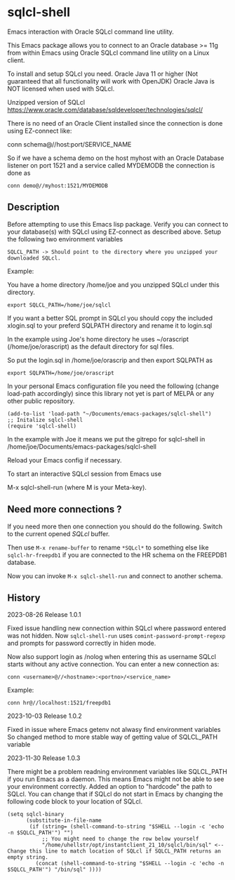 # sqlcl-shell

Emacs interaction with Oracle SQLcl command line utility.


This Emacs package allows you to connect to an Oracle database >= 11g
from within Emacs using Oracle SQLcl command line utility on a Linux client.

To install and setup SQLcl you need.
Oracle Java 11 or higher (Not guaranteed that all functionality will work with OpenJDK)
Oracle Java is NOT licensed when used with SQLcl.

Unzipped version of SQLcl
https://www.oracle.com/database/sqldeveloper/technologies/sqlcl/

There is no need of an Oracle Client installed since the connection is done
using EZ-connect like: 

conn schema@//host:port/SERVICE_NAME

So if we have a schema demo on the host myhost with an Oracle Database listener on port 1521 and
a service called MYDEMODB the connection is done as

```
conn demo@//myhost:1521/MYDEMODB
```

## Description

Before attempting to use this Emacs lisp package.
Verify you can connect to your database(s) with SQLcl using EZ-connect as described above.
Setup the following two environment variables

```
SQLCL_PATH -> Should point to the directory where you unzipped your downloaded SQLcl.
```

Example:

You have a home directory /home/joe and you unzipped SQLcl under this directory.

```
export SQLCL_PATH=/home/joe/sqlcl
```

If you want a better SQL prompt in SQLcl you should copy the included xlogin.sql to
your preferd SQLPATH directory and rename it to login.sql

In the example using Joe's home directory he uses ~/orascript (/home/joe/orascript) as the
default directory for sql files.

So put the login.sql in /home/joe/orascrip and then export SQLPATH as

```
export SQLPATH=/home/joe/orascript
```

In your personal Emacs configuration file you need the following (change load-path accordingly)
since this library not yet is part of MELPA or any other public repository.

```
(add-to-list 'load-path "~/Documents/emacs-packages/sqlcl-shell")
;; Initalize sqlcl-shell
(require 'sqlcl-shell)
```

In the example with Joe it means we put the gitrepo for sqlcl-shell in
/home/joe/Documents/emacs-packages/sqlcl-shell

Reload your Emacs config if necessary.

To start an interactive SQLcl session from Emacs use

M-x sqlcl-shell-run (where M is your Meta-key).

## Need more connections ?

If you need more then one connection you should do the following.
Switch to the current opened *SQLcl* buffer.

Then use `M-x rename-buffer` to rename `*SQLcl*` to something else like `sqlcl-hr-freepdb1` if you
are connected to the HR schema on the FREEPDB1 database.

Now you can invoke `M-x sqlcl-shell-run` and connect to another schema.

## History

2023-08-26 Release 1.0.1

Fixed issue handling new connection within SQLcl where password entered was not hidden.
Now `sqlcl-shell-run` uses `comint-password-prompt-regexp` and prompts for password correctly in hiden mode.

Now also support login as /nolog when entering this as username SQLcl starts without any active connection.
You can enter a new connection as:

```
conn <username>@//<hostname>:<portno>/<service_name>
```

Example:

```
conn hr@//localhost:1521/freepdb1
```

2023-10-03 Release 1.0.2

Fixed in issue where Emacs getenv not alwasy find environment variables
So changed method to more stable way of getting value of SQLCL_PATH variable

2023-11-30 Release  1.0.3

There might be a problem readning environment variables like SQLCL_PATH if you run Emacs as a daemon.
This means Emacs might not be able to see your environment correctly. Added an option to 
"hardcode" the path to SQLcl. You can change that if SQLcl do not start in Emacs by changing
the following code block to your location of SQLcl.

```
(setq sqlcl-binary
      (substitute-in-file-name
       (if (string= (shell-command-to-string "$SHELL --login -c 'echo -n $SQLCL_PATH'") "")
           ;; You might need to change the row below yourself
           "/home/uhellstr/opt/instantclient_21_10/sqlcl/bin/sql" <-- Change this line to match location of SQLcl if SQLCL_PATH returns an empty string.
         (concat (shell-command-to-string "$SHELL --login -c 'echo -n $SQLCL_PATH'") "/bin/sql" ))))
```
